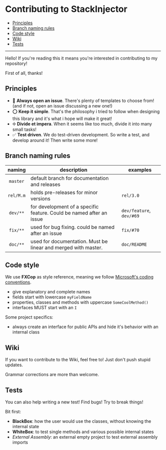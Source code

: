 # Contributing to StackInjector

- [Principles](#principles)
- [Branch naming rules](#branch-naming-rules)
- [Code style](#code-style)
- [Wiki](#wiki)
- [Tests](#tests)


---

Hello! If you're reading this it means you're interested in contributing to my repository! 

First of all, thanks! 


## Principles

- :memo: **Always open an issue**. There's plenty of templates to choose from! (and if not, open an issue discussing a new one!)
- :o: **Keep it simple**. That's the philosophy i tried to follow when designing this library and it's what i hope will make it great!
- :heavy_division_sign: **Divide et impera**. When it seems like too much, divide it into many small tasks!
- :white_check_mark: **Test driven**. We do test-driven development. So write a test, and develop around it! Then write some more!

## Branch naming rules

|  naming   | description                                                          | examples                 |
| :-------: | -------------------------------------------------------------------- | ------------------------ |
| `master`  | default branch for documentation and releases                        |                          |
| `rel/M.m` | holds pre-releases for minor versions                                | `rel/3.0`                |
| `dev/**`  | for development of a specific feature. Could be named after an issue | `dev/feature`, `dev/#69` |
| `fix/**`  | used for bug fixing. could be named after an issue                   | `fix/#70`                |
| `doc/**`  | used for documentation. Must be linear and merged with master.       | `doc/README`             |


## Code style

We use **FXCop** as style reference, meaning we follow [Microsoft's coding conventions](https://docs.microsoft.com/en-us/dotnet/csharp/programming-guide/inside-a-program/coding-conventions).

- give explanatory and complete names
- fields start with lowercase `myFieldName`
- properties, classes and methods with uppercase `SomeCoolMethod()`
- interfaces MUST start with an `I`

Some project specifics:
- always create an interface for public APIs and hide it's behavior with an internal class


## Wiki

If you want to contribute to the Wiki, feel free to! Just don't push stupid updates. 

Grammar corrections are more than welcome.


## Tests

You can also help writing a new test! Find bugs! Try to break things!

Bit first:
- **BlackBox**: how the user would use the classes, without knowing the internal state
- **WhiteBox**: to test single methods and various possible internal states
- *External Assembly*: an external empty project to test external assembly imports